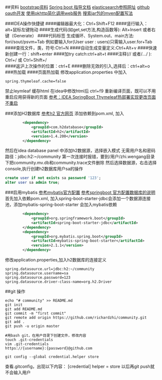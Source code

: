 
##资料
[bootstrap资料](https://v3.bootcss.com/getting-started/)
[Spring boot 指导文档](https://spring.io/guides/)
[elasticsearch参照网址](https://elasticsearch.cn/explore)
[github oauth开发](https://developer.github.com/apps/building-oauth-apps/)
[使用okhttp简化调用web服务](https://square.github.io/okhttp/)
[搜索jar包的mven配置写法](https://mvnrepository.com/)

###IDEA操作快捷键
####编辑器最大化：Ctrl+Shift+F12
####竖行输入：alt+鼠标左键拖动
####生成代码(如get,set方法,构造函数等): Alt+Insert 或者右键（Generate）
####代码标签 生成循环、System.out、main方法:   fori/sout/psvm+Tab
例如要输入for(User user : users)只需输入user.for+Tab
####查找文件，类，符号:Ctrl+N
####自动生成变量定义:Ctrl+Alt+v
####快速新创建一行：shift+enter
####加try catch:ctrl+alt+t
####注释(// 或者/*...*/ ): Ctrl+/ 或 Ctrl+Shift+/  
####返沪上次操作的位置：ctrl+E
####删除无效的引入,选择后：ctrl+alt+o
###热加载
####页面热加载
修改application.properties 中加入
```properties
spring.thymeleaf.cache=false
```
禁止leymleaf 缓存html
在idea中修改html后 ctrl+f9 重新编译页面，既可以不用重启应用获得新的页面
[参考：IDEA SpringBoot Thymeleaf热部署实现更改页面不重启](https://blog.csdn.net/CoderBruis/article/details/89705013)

###添加H2数据库
[参考h2 官方网页](http://www.h2database.com/html/quickstart.html)
添加依赖到pom.xml, 加入
```xml
        <dependency>
            <groupId>com.h2database</groupId>
            <artifactId>h2</artifactId>
            <version>1.4.200</version>
        </dependency>
```
然后在idea database panel 中添加h2数据源，选择嵌入模式
无需用户名和密码   路径：jdbc:h2:~/community
第一次连接时报错，要到/用户/zhi.wengang目录下把community.mv.db和community.trace文件删除
然后选择数据源，右击选择console,执行创建h2数据库用户sa的操作
```sql
create user if not exists sa password '123';
alter user sa admin true;
```

###启用mybatis
[参考mybatis官方配置](http://mybatis.org/spring-boot-starter/mybatis-spring-boot-autoconfigure/)
[参考springboot 官方配置数据库的说明](https://docs.spring.io/spring-boot/docs/2.2.4.RELEASE/reference/html/spring-boot-features.html#boot-features-sql)
首先加入依赖pom.xml, 加入spring-boot-starter-jdbc会添加一个数据源连接池，添加mybatis-spring-boot-starter 会加入mybatis依赖
```xml
        <dependency>
            <groupId>org.springframework.boot</groupId>
            <artifactId>spring-boot-starter-jdbc</artifactId>
        </dependency>
        <dependency>
            <groupId>org.mybatis.spring.boot</groupId>
            <artifactId>mybatis-spring-boot-starter</artifactId>
            <version>2.1.1</version>
        </dependency>
```
修改application.properties,加入h2数据库的连接定义
```properties
spring.datasource.url=jdbc:h2:~/community
spring.datasource.username=sa
spring.datasource.password=123
spring.datasource.driver-class-name=org.h2.Driver
```


##git 操作
```shell script
echo "# community" >> README.md
git init
git add README.md
git commit -m "first commit"
git remote add origin https://github.com/richardzhi/community.git
git add .
git push -u origin master

#用bash git，在用户目录下创建文件，修改内容
touch .git-credentials
vim .git-credentials
https://{username}:{password}@github.com

git config --global credential.helper store

```
查看.gitconfig，出现以下内容：
[credential] helper = store
以后再git push就不会输入用户
 